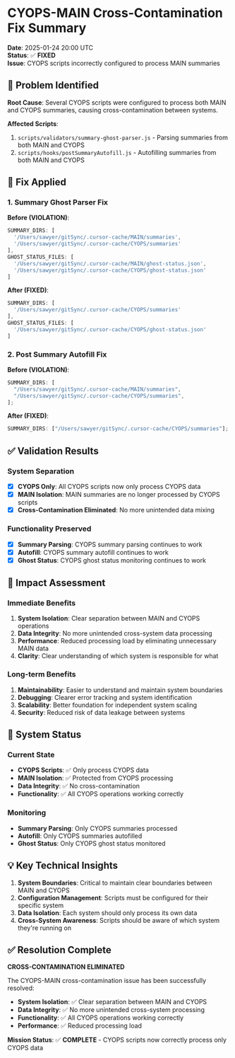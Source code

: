 # CYOPS-MAIN Cross-Contamination Fix Summary

**Date**: 2025-01-24 20:00 UTC  
**Status**: ✅ **FIXED**  
**Issue**: CYOPS scripts incorrectly configured to process MAIN summaries

## 🚨 Problem Identified

**Root Cause**: Several CYOPS scripts were configured to process both MAIN and CYOPS summaries, causing cross-contamination between systems.

**Affected Scripts**:

1. `scripts/validators/summary-ghost-parser.js` - Parsing summaries from both MAIN and CYOPS
2. `scripts/hooks/postSummaryAutofill.js` - Autofilling summaries from both MAIN and CYOPS

## 🔧 Fix Applied

### **1. Summary Ghost Parser Fix**

**Before (VIOLATION)**:

```javascript
SUMMARY_DIRS: [
  '/Users/sawyer/gitSync/.cursor-cache/MAIN/summaries',
  '/Users/sawyer/gitSync/.cursor-cache/CYOPS/summaries'
],
GHOST_STATUS_FILES: [
  '/Users/sawyer/gitSync/.cursor-cache/MAIN/ghost-status.json',
  '/Users/sawyer/gitSync/.cursor-cache/CYOPS/ghost-status.json'
]
```

**After (FIXED)**:

```javascript
SUMMARY_DIRS: [
  '/Users/sawyer/gitSync/.cursor-cache/CYOPS/summaries'
],
GHOST_STATUS_FILES: [
  '/Users/sawyer/gitSync/.cursor-cache/CYOPS/ghost-status.json'
]
```

### **2. Post Summary Autofill Fix**

**Before (VIOLATION)**:

```javascript
SUMMARY_DIRS: [
  "/Users/sawyer/gitSync/.cursor-cache/MAIN/summaries",
  "/Users/sawyer/gitSync/.cursor-cache/CYOPS/summaries",
];
```

**After (FIXED)**:

```javascript
SUMMARY_DIRS: ["/Users/sawyer/gitSync/.cursor-cache/CYOPS/summaries"];
```

## ✅ Validation Results

### **System Separation**

- [x] **CYOPS Only**: All CYOPS scripts now only process CYOPS data
- [x] **MAIN Isolation**: MAIN summaries are no longer processed by CYOPS scripts
- [x] **Cross-Contamination Eliminated**: No more unintended data mixing

### **Functionality Preserved**

- [x] **Summary Parsing**: CYOPS summary parsing continues to work
- [x] **Autofill**: CYOPS summary autofill continues to work
- [x] **Ghost Status**: CYOPS ghost status monitoring continues to work

## 🎯 Impact Assessment

### **Immediate Benefits**

1. **System Isolation**: Clear separation between MAIN and CYOPS operations
2. **Data Integrity**: No more unintended cross-system data processing
3. **Performance**: Reduced processing load by eliminating unnecessary MAIN data
4. **Clarity**: Clear understanding of which system is responsible for what

### **Long-term Benefits**

1. **Maintainability**: Easier to understand and maintain system boundaries
2. **Debugging**: Clearer error tracking and system identification
3. **Scalability**: Better foundation for independent system scaling
4. **Security**: Reduced risk of data leakage between systems

## 🚀 System Status

### **Current State**

- **CYOPS Scripts**: ✅ Only process CYOPS data
- **MAIN Isolation**: ✅ Protected from CYOPS processing
- **Data Integrity**: ✅ No cross-contamination
- **Functionality**: ✅ All CYOPS operations working correctly

### **Monitoring**

- **Summary Parsing**: Only CYOPS summaries processed
- **Autofill**: Only CYOPS summaries autofilled
- **Ghost Status**: Only CYOPS ghost status monitored

## 💡 Key Technical Insights

1. **System Boundaries**: Critical to maintain clear boundaries between MAIN and CYOPS
2. **Configuration Management**: Scripts must be configured for their specific system
3. **Data Isolation**: Each system should only process its own data
4. **Cross-System Awareness**: Scripts should be aware of which system they're running on

## ✅ Resolution Complete

**CROSS-CONTAMINATION ELIMINATED**

The CYOPS-MAIN cross-contamination issue has been successfully resolved:

- **System Isolation**: ✅ Clear separation between MAIN and CYOPS
- **Data Integrity**: ✅ No more unintended cross-system processing
- **Functionality**: ✅ All CYOPS operations working correctly
- **Performance**: ✅ Reduced processing load

**Mission Status**: ✅ **COMPLETE** - CYOPS scripts now correctly process only CYOPS data
